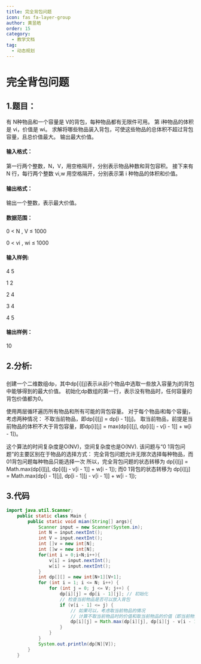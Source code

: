 ```yaml
---
title: 完全背包问题
icon: fas fa-layer-group
author: 黄昱皓
order: 15
category:
  - 教学文档
tag:
  - 动态规划
---
```

# 完全背包问题

## 1.题目：

有 N种物品和一个容量是 V的背包，每种物品都有无限件可用。
第 i种物品的体积是 vi，价值是 wi。
求解将哪些物品装入背包，可使这些物品的总体积不超过背包容量，且总价值最大。
输出最大价值。


#### 输入格式：

第一行两个整数，N，V，用空格隔开，分别表示物品种数和背包容积。
接下来有 N 行，每行两个整数 vi,w 用空格隔开，分别表示第 i 种物品的体积和价值。

#### 输出格式：
输出一个整数，表示最大价值。


#### 数据范围：

0 < N , V ≤ 1000

0 < vi , wi ≤  1000

#### 输入样例:
4 5

1 2

2 4

3 4

4 5

#### 输出样例：
10


## 2.分析:

###

创建一个二维数组dp，其中dp[i][j]表示从前i个物品中选取一些放入容量为j的背包中能够得到的最大价值。
初始化dp数组的第一行，表示没有物品时，任何容量的背包价值都为0。

使用两层循环遍历所有物品和所有可能的背包容量。
对于每个物品i和每个容量j，考虑两种情况：
不取当前物品，即dp[i][j] = dp[i - 1][j]。
取当前物品，前提是当前物品的体积不大于背包容量，即dp[i][j] = max(dp[i][j], dp[i][j - v[i - 1]] + w[i - 1])。

这个算法的时间复杂度是O(NV)，空间复杂度也是O(NV).
该问题与“0 1背包问题”的主要区别在于物品的选择方式：
完全背包问题允许无限次选择每种物品，而01背包问题每种物品只能选择一次
所以，完全背包问题的状态转移为 dp[i][j] = Math.max(dp[i][j], dp[i][j - v[i - 1]] + w[i - 1]);
而0 1背包的状态转移为 dp[i][j] = Math.max(dp[i - 1][j], dp[i - 1][j - v[i - 1]] + w[i - 1]);
                    

## 3.代码
```java
import java.util.Scanner;
    public static class Main {
        public static void mian(String[] args){
            Scanner input = new Scanner(System.in);
            int N = input.nextInt();
            int V = input.nextInt();
            int []v = new int[N];
            int []w = new int[N];
            for(int i = 0;i<N;i++){
                v[i] = input.nextInt();
                w[i] = input.nextInt();
            }
            int dp[][] = new int[N+1][V+1];
            for (int i = 1; i <= N; i++) { 
                for (int j = 0; j <= V; j++) { 
                    dp[i][j] = dp[i - 1][j]; // 初始化
                    // 检查当前物品是否可以放入背包
                    if (v[i - 1] <= j) {
                        // 如果可以，考虑取当前物品的情况
                        // 计算不取当前物品时的价值和取当前物品的价值（即当前物品的价值加上剩余容量能达到的最大价值）中的较大值
                        dp[i][j] = Math.max(dp[i][j], dp[i][j - v[i - 1]] + w[i - 1]);
                    }
                }
            }
            System.out.println(dp[N][V]);
        }
    }
    
```

